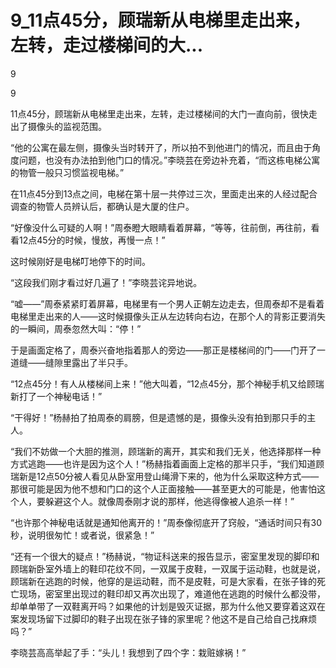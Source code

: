 # 9_11点45分，顾瑞新从电梯里走出来，左转，走过楼梯间的大...

9

9

11点45分，顾瑞新从电梯里走出来，左转，走过楼梯间的大门一直向前，很快走出了摄像头的监视范围。

“他的公寓在最左侧，摄像头当时转开了，所以拍不到他进门的情况，而且由于角度问题，也没有办法拍到他门口的情况。”李晓芸在旁边补充着，“而这栋电梯公寓的物管一般只习惯监视电梯。”

在11点45分到13点之间，电梯在第十层一共停过三次，里面走出来的人经过配合调查的物管人员辨认后，都确认是大厦的住户。

“好像没什么可疑的人啊！”周泰瞪大眼睛看着屏幕，“等等，往前倒，再往前，看看12点45分的时候，慢放，再慢一点！”

这时候刚好是电梯叮地停下的时间。

“这段我们刚才看过好几遍了！”李晓芸诧异地说。

“嘘——”周泰紧紧盯着屏幕，电梯里有一个男人正朝左边走去，但周泰却不是看着电梯里走出来的人——这时候摄像头正从左边转向右边，在那个人的背影正要消失的一瞬间，周泰忽然大叫：“停！”

于是画面定格了，周泰兴奋地指着那人的旁边——那正是楼梯间的门——门开了一道缝——缝隙里露出了半只手。

“12点45分！有人从楼梯间上来！”他大叫着，“12点45分，那个神秘手机又给顾瑞新打了一个神秘电话！”

“干得好！”杨赫拍了拍周泰的肩膀，但是遗憾的是，摄像头没有拍到那只手的主人。

“我们不妨做一个大胆的推测，顾瑞新的离开，其实和我们无关，他选择那样一种方式逃跑——也许是因为这个人！”杨赫指着画面上定格的那半只手，“我们知道顾瑞新是12点50分被人看见从卧室用登山绳滑下来的，他为什么采取这种方式——那很可能是因为他不想和门口的这个人正面接触——甚至更大的可能是，他害怕这个人，要躲避这个人。就像周泰刚才说的那样，他逃得像被人追杀一样！”

“也许那个神秘电话就是通知他离开的！”周泰像彻底开了窍般，“通话时间只有30秒，说明很匆忙！或者说，很紧急！”

“还有一个很大的疑点！”杨赫说，“物证科送来的报告显示，密室里发现的脚印和顾瑞新卧室外墙上的鞋印花纹不同，一双属于皮鞋，一双属于运动鞋，也就是说，顾瑞新在逃跑的时候，他穿的是运动鞋，而不是皮鞋，可是大家看，在张子锋的死亡现场，密室里出现过的鞋印却又再次出现了，难道他在逃跑的时候什么都没带，却单单带了一双鞋离开吗？如果他的计划是毁灭证据，那为什么他又要穿着这双在案发现场留下过脚印的鞋子出现在张子锋的家里呢？他这不是自己给自己找麻烦吗？”

李晓芸高高举起了手：“头儿！我想到了四个字：栽赃嫁祸！”